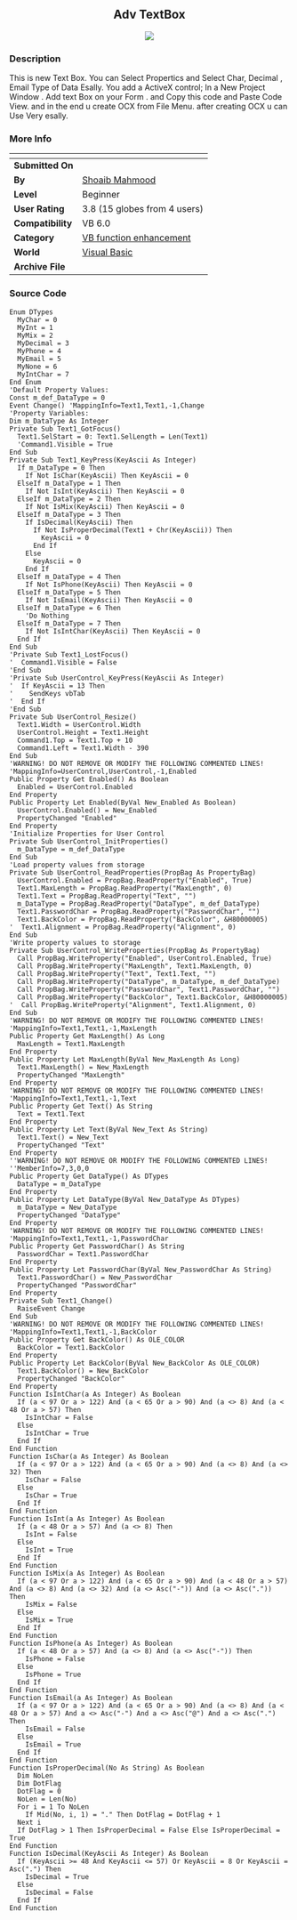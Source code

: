 ﻿<div align="center">

## Adv TextBox

<img src="PIC200641132156550.JPG">
</div>

### Description

This is new Text Box. You can Select Propertics and Select Char, Decimal , Email Type of Data Esally. You add a ActiveX control; In a New Project Window . Add text Box on your Form . and Copy this code and Paste Code View. and in the end u create OCX from File Menu. after creating OCX u can Use Very esally.
 
### More Info
 


<span>             |<span>
---                |---
**Submitted On**   |
**By**             |[Shoaib Mahmood](https://github.com/Planet-Source-Code/PSCIndex/blob/master/ByAuthor/shoaib-mahmood.md)
**Level**          |Beginner
**User Rating**    |3.8 (15 globes from 4 users)
**Compatibility**  |VB 6\.0
**Category**       |[VB function enhancement](https://github.com/Planet-Source-Code/PSCIndex/blob/master/ByCategory/vb-function-enhancement__1-25.md)
**World**          |[Visual Basic](https://github.com/Planet-Source-Code/PSCIndex/blob/master/ByWorld/visual-basic.md)
**Archive File**   |[](https://github.com/Planet-Source-Code/shoaib-mahmood-adv-textbox__1-64864/archive/master.zip)





### Source Code

```
Enum DTypes
  MyChar = 0
  MyInt = 1
  MyMix = 2
  MyDecimal = 3
  MyPhone = 4
  MyEmail = 5
  MyNone = 6
  MyIntChar = 7
End Enum
'Default Property Values:
Const m_def_DataType = 0
Event Change() 'MappingInfo=Text1,Text1,-1,Change
'Property Variables:
Dim m_DataType As Integer
Private Sub Text1_GotFocus()
  Text1.SelStart = 0: Text1.SelLength = Len(Text1)
  'Command1.Visible = True
End Sub
Private Sub Text1_KeyPress(KeyAscii As Integer)
  If m_DataType = 0 Then
    If Not IsChar(KeyAscii) Then KeyAscii = 0
  ElseIf m_DataType = 1 Then
    If Not IsInt(KeyAscii) Then KeyAscii = 0
  ElseIf m_DataType = 2 Then
    If Not IsMix(KeyAscii) Then KeyAscii = 0
  ElseIf m_DataType = 3 Then
    If IsDecimal(KeyAscii) Then
      If Not IsProperDecimal(Text1 + Chr(KeyAscii)) Then
        KeyAscii = 0
      End If
    Else
      KeyAscii = 0
    End If
  ElseIf m_DataType = 4 Then
    If Not IsPhone(KeyAscii) Then KeyAscii = 0
  ElseIf m_DataType = 5 Then
    If Not IsEmail(KeyAscii) Then KeyAscii = 0
  ElseIf m_DataType = 6 Then
    'Do Nothing
  ElseIf m_DataType = 7 Then
    If Not IsIntChar(KeyAscii) Then KeyAscii = 0
  End If
End Sub
'Private Sub Text1_LostFocus()
'  Command1.Visible = False
'End Sub
'Private Sub UserControl_KeyPress(KeyAscii As Integer)
'  If KeyAscii = 13 Then
'    SendKeys vbTab
'  End If
'End Sub
Private Sub UserControl_Resize()
  Text1.Width = UserControl.Width
  UserControl.Height = Text1.Height
  Command1.Top = Text1.Top + 10
  Command1.Left = Text1.Width - 390
End Sub
'WARNING! DO NOT REMOVE OR MODIFY THE FOLLOWING COMMENTED LINES!
'MappingInfo=UserControl,UserControl,-1,Enabled
Public Property Get Enabled() As Boolean
  Enabled = UserControl.Enabled
End Property
Public Property Let Enabled(ByVal New_Enabled As Boolean)
  UserControl.Enabled() = New_Enabled
  PropertyChanged "Enabled"
End Property
'Initialize Properties for User Control
Private Sub UserControl_InitProperties()
  m_DataType = m_def_DataType
End Sub
'Load property values from storage
Private Sub UserControl_ReadProperties(PropBag As PropertyBag)
  UserControl.Enabled = PropBag.ReadProperty("Enabled", True)
  Text1.MaxLength = PropBag.ReadProperty("MaxLength", 0)
  Text1.Text = PropBag.ReadProperty("Text", "")
  m_DataType = PropBag.ReadProperty("DataType", m_def_DataType)
  Text1.PasswordChar = PropBag.ReadProperty("PasswordChar", "")
  Text1.BackColor = PropBag.ReadProperty("BackColor", &H80000005)
'  Text1.Alignment = PropBag.ReadProperty("Alignment", 0)
End Sub
'Write property values to storage
Private Sub UserControl_WriteProperties(PropBag As PropertyBag)
  Call PropBag.WriteProperty("Enabled", UserControl.Enabled, True)
  Call PropBag.WriteProperty("MaxLength", Text1.MaxLength, 0)
  Call PropBag.WriteProperty("Text", Text1.Text, "")
  Call PropBag.WriteProperty("DataType", m_DataType, m_def_DataType)
  Call PropBag.WriteProperty("PasswordChar", Text1.PasswordChar, "")
  Call PropBag.WriteProperty("BackColor", Text1.BackColor, &H80000005)
'  Call PropBag.WriteProperty("Alignment", Text1.Alignment, 0)
End Sub
'WARNING! DO NOT REMOVE OR MODIFY THE FOLLOWING COMMENTED LINES!
'MappingInfo=Text1,Text1,-1,MaxLength
Public Property Get MaxLength() As Long
  MaxLength = Text1.MaxLength
End Property
Public Property Let MaxLength(ByVal New_MaxLength As Long)
  Text1.MaxLength() = New_MaxLength
  PropertyChanged "MaxLength"
End Property
'WARNING! DO NOT REMOVE OR MODIFY THE FOLLOWING COMMENTED LINES!
'MappingInfo=Text1,Text1,-1,Text
Public Property Get Text() As String
  Text = Text1.Text
End Property
Public Property Let Text(ByVal New_Text As String)
  Text1.Text() = New_Text
  PropertyChanged "Text"
End Property
''WARNING! DO NOT REMOVE OR MODIFY THE FOLLOWING COMMENTED LINES!
''MemberInfo=7,3,0,0
Public Property Get DataType() As DTypes
  DataType = m_DataType
End Property
Public Property Let DataType(ByVal New_DataType As DTypes)
  m_DataType = New_DataType
  PropertyChanged "DataType"
End Property
'WARNING! DO NOT REMOVE OR MODIFY THE FOLLOWING COMMENTED LINES!
'MappingInfo=Text1,Text1,-1,PasswordChar
Public Property Get PasswordChar() As String
  PasswordChar = Text1.PasswordChar
End Property
Public Property Let PasswordChar(ByVal New_PasswordChar As String)
  Text1.PasswordChar() = New_PasswordChar
  PropertyChanged "PasswordChar"
End Property
Private Sub Text1_Change()
  RaiseEvent Change
End Sub
'WARNING! DO NOT REMOVE OR MODIFY THE FOLLOWING COMMENTED LINES!
'MappingInfo=Text1,Text1,-1,BackColor
Public Property Get BackColor() As OLE_COLOR
  BackColor = Text1.BackColor
End Property
Public Property Let BackColor(ByVal New_BackColor As OLE_COLOR)
  Text1.BackColor() = New_BackColor
  PropertyChanged "BackColor"
End Property
Function IsIntChar(a As Integer) As Boolean
  If (a < 97 Or a > 122) And (a < 65 Or a > 90) And (a <> 8) And (a < 48 Or a > 57) Then
    IsIntChar = False
  Else
    IsIntChar = True
  End If
End Function
Function IsChar(a As Integer) As Boolean
  If (a < 97 Or a > 122) And (a < 65 Or a > 90) And (a <> 8) And (a <> 32) Then
    IsChar = False
  Else
    IsChar = True
  End If
End Function
Function IsInt(a As Integer) As Boolean
  If (a < 48 Or a > 57) And (a <> 8) Then
    IsInt = False
  Else
    IsInt = True
  End If
End Function
Function IsMix(a As Integer) As Boolean
  If (a < 97 Or a > 122) And (a < 65 Or a > 90) And (a < 48 Or a > 57) And (a <> 8) And (a <> 32) And (a <> Asc("-")) And (a <> Asc(".")) Then
    IsMix = False
  Else
    IsMix = True
  End If
End Function
Function IsPhone(a As Integer) As Boolean
  If (a < 48 Or a > 57) And (a <> 8) And (a <> Asc("-")) Then
    IsPhone = False
  Else
    IsPhone = True
  End If
End Function
Function IsEmail(a As Integer) As Boolean
  If (a < 97 Or a > 122) And (a < 65 Or a > 90) And (a <> 8) And (a < 48 Or a > 57) And a <> Asc("-") And a <> Asc("@") And a <> Asc(".") Then
    IsEmail = False
  Else
    IsEmail = True
  End If
End Function
Function IsProperDecimal(No As String) As Boolean
  Dim NoLen
  Dim DotFlag
  DotFlag = 0
  NoLen = Len(No)
  For i = 1 To NoLen
    If Mid(No, i, 1) = "." Then DotFlag = DotFlag + 1
  Next i
  If DotFlag > 1 Then IsProperDecimal = False Else IsProperDecimal = True
End Function
Function IsDecimal(KeyAscii As Integer) As Boolean
  If (KeyAscii >= 48 And KeyAscii <= 57) Or KeyAscii = 8 Or KeyAscii = Asc(".") Then
    IsDecimal = True
  Else
    IsDecimal = False
  End If
End Function
```

